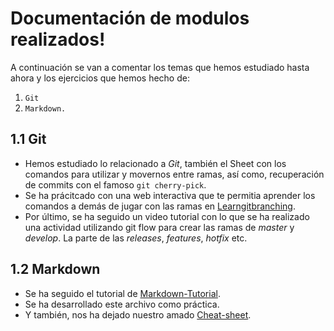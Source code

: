 # Documentación de modulos realizados!

A continuación se van a comentar los temas que hemos estudiado hasta ahora y los ejercicios que hemos hecho de:

1. `Git`
2. `Markdown.`

## 1.1 Git

- Hemos estudiado lo relacionado a _Git_, también el Sheet con los comandos para utilizar y movernos entre ramas, así como, recuperación de commits con el famoso `git cherry-pick`.
- Se ha prácitcado con una web interactiva que te permitia aprender los comandos a demás de jugar con las ramas en [Learngitbranching](https://learngitbranching.js.org/?locale=es_ES).
- Por último, se ha seguido un video tutorial con lo que se ha realizado una actividad utilizando git flow para crear las ramas de _master_ y _develop_. La parte de las _releases_, _features_, _hotfix_ etc.

## 1.2 Markdown

- Se ha seguido el tutorial de [Markdown-Tutorial](https://github.com/luong-komorebi/Markdown-Tutorial/blob/master/Translation:Spanish.md).
- Se ha desarrollado este archivo como práctica.
- Y también, nos ha dejado nuestro amado [Cheat-sheet](https://www.markdownguide.org/cheat-sheet/).
